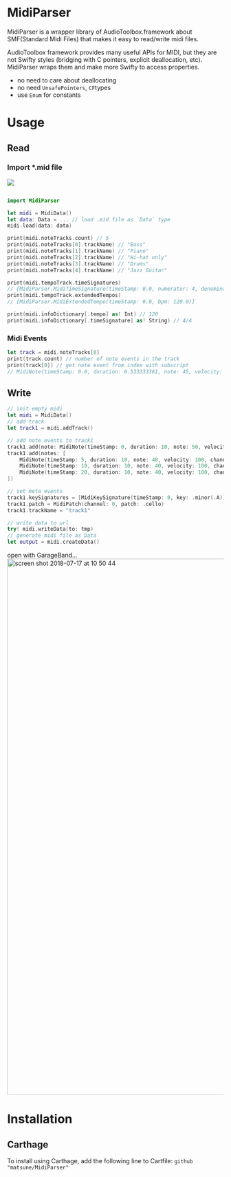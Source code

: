 # MidiParser
MidiParser is a wrapper library of AudioToolbox.framework about SMF(Standard Midi Files) that makes it easy to read/write midi files.

AudioToolbox framework provides many useful APIs for MIDI, but they are not Swifty styles (bridging with C pointers, explicit deallocation, etc).
MidiParser wraps them and make more Swifty to access properties.

- no need to care about deallocating
- no need `UnsafePointers`, `CF`types
- use `Enum` for constants

# Usage
## Read
### Import *.mid file
<img src="https://user-images.githubusercontent.com/12775019/42793905-40618dd2-89b7-11e8-934a-4109390c421f.png">

```swift

import MidiParser

let midi = MidiData()
let data: Data = ... // load .mid file as `Data` type
midi.load(data: data)

print(midi.noteTracks.count) // 5
print(midi.noteTracks[0].trackName) // "Bass"
print(midi.noteTracks[1].trackName) // "Piano"
print(midi.noteTracks[2].trackName) // "Hi-hat only"
print(midi.noteTracks[3].trackName) // "Drums"
print(midi.noteTracks[4].trackName) // "Jazz Guitar"

print(midi.tempoTrack.timeSignatures) 
// [MidiParser.MidiTimeSignature(timeStamp: 0.0, numerator: 4, denominator: 2, cc: 24, bb: 8)]
print(midi.tempoTrack.extendedTempos) 
// [MidiParser.MidiExtendedTempo(timeStamp: 0.0, bpm: 120.0)]

print(midi.infoDictionary[.tempo] as! Int) // 120
print(midi.infoDictionary[.timeSignature] as! String) // 4/4
```

### Midi Events
```swift
let track = midi.noteTracks[0]
print(track.count) // number of note events in the track
print(track[0]) // get note event from index with subscript
// MidiNote(timeStamp: 0.0, duration: 0.533333361, note: 45, velocity: 78, channel: 0, releaseVelocity: 64)
```

## Write
```swift
// init empty midi
let midi = MidiData()
// add track
let track1 = midi.addTrack()

// add note events to track1
track1.add(note: MidiNote(timeStamp: 0, duration: 10, note: 50, velocity: 100, channel: 0))
track1.add(notes: [
    MidiNote(timeStamp: 5, duration: 10, note: 40, velocity: 100, channel: 0),
    MidiNote(timeStamp: 10, duration: 10, note: 40, velocity: 100, channel: 0),
    MidiNote(timeStamp: 20, duration: 10, note: 40, velocity: 100, channel: 0)
])

// set meta events
track1.keySignatures = [MidiKeySignature(timeStamp: 0, key: .minor(.A))]
track1.patch = MidiPatch(channel: 0, patch: .cello)
track1.trackName = "track1"

// write data to url
try! midi.writeData(to: tmp)
// generate midi file as Data
let output = midi.createData()
```
open with GarageBand...
<img width="1248" alt="screen shot 2018-07-17 at 10 50 44" src="https://user-images.githubusercontent.com/12775019/42794073-01d61cda-89b8-11e8-85d8-93c8bb43d848.png">

# Installation
## Carthage
To install using Carthage, add the following line to Cartfile:
`github "matsune/MidiParser"`
